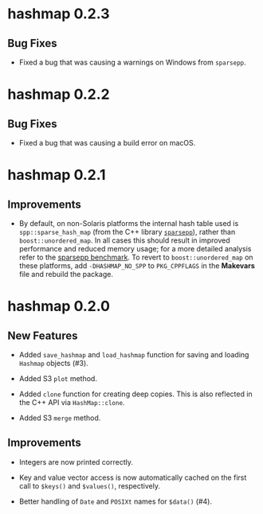 # hashmap 0.2.3

## Bug Fixes

* Fixed a bug that was causing a warnings on Windows from `sparsepp`.


# hashmap 0.2.2

## Bug Fixes

* Fixed a bug that was causing a build error on macOS.

# hashmap 0.2.1

## Improvements 

* By default, on non-Solaris platforms the internal hash table used is 
  `spp::sparse_hash_map` (from the C++ library 
  [`sparsepp`](https://github.com/greg7mdp/sparsepp)), rather than 
  `boost::unordered_map`. In all cases this should result in improved 
  performance and reduced memory usage; for a more detailed analysis 
  refer to the 
  [sparsepp benchmark](https://github.com/greg7mdp/sparsepp/blob/master/bench.md). 
  To revert to `boost::unordered_map` on these platforms, add 
  `-DHASHMAP_NO_SPP` to `PKG_CPPFLAGS` in the **Makevars** file and rebuild 
  the package. 

# hashmap 0.2.0

## New Features

* Added `save_hashmap` and `load_hashmap` function for saving and loading 
  `Hashmap` objects (#3).
  
* Added S3 `plot` method.

* Added `clone` function for creating deep copies. This is also reflected in 
  the C++ API via `HashMap::clone`. 
  
* Added S3 `merge` method.

## Improvements

* Integers are now printed correctly. 

* Key and value vector access is now automatically cached on the first call to 
  `$keys()` and `$values()`, respectively.

* Better handling of `Date` and `POSIXt` names for `$data()` (#4).
